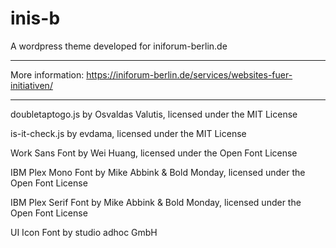 # inis-b

A wordpress theme developed for iniforum-berlin.de

---

More information:
https://iniforum-berlin.de/services/websites-fuer-initiativen/

---

doubletaptogo.js by Osvaldas Valutis, licensed under the MIT License

is-it-check.js by evdama, licensed under the MIT License

Work Sans Font by Wei Huang, licensed under the Open Font License

IBM Plex Mono Font by Mike Abbink & Bold Monday, licensed under the Open Font License

IBM Plex Serif Font by Mike Abbink & Bold Monday, licensed under the Open Font License

UI Icon Font by studio adhoc GmbH

